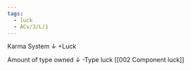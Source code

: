 ```yaml
---
tags:
  - luck
  - ACv/3/L/1
---
```

Karma System
↓
+Luck

Amount of type owned
↓
-Type luck
[[002 Component luck]]
